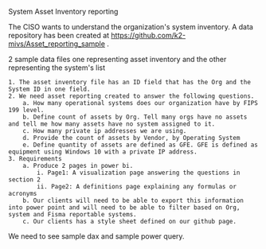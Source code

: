 System Asset Inventory reporting

The CISO wants to understand the organization's system inventory.  A data repository has been created at https://github.com/k2-mivs/Asset_reporting_sample . 

2 sample data files one representing asset inventory and the other representing the system's list

	1. The asset inventory file has an ID field that has the Org and the System ID in one field. 
	2. We need asset reporting created to answer the following questions.
		a. How many operational systems does our organization have by FIPS 199 level. 
		b. Define count of assets by Org. Tell many orgs have no assets and tell me how many assets have no system assigned to it. 
		c. How many private ip addresses we are using. 
		d. Provide the count of assets by Vendor, by Operating System 
		e. Define quantity of assets are defined as GFE. GFE is defined as equipment using Windows 10 with a private IP address. 
	3. Requirements
		a. Produce 2 pages in power bi. 
			i. Page1: A visualization page answering the questions in section 2
			ii. Page2: A definitions page explaining any formulas or acronyms
		b. Our clients will need to be able to export this information into power point and will need to be able to filter based on Org, system and Fisma reportable systems. 
		c. Our clients has a style sheet defined on our github page. 
We need to see sample dax and sample power query. 

